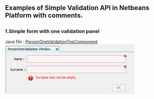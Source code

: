 
<h2>Examples of Simple Validation API in Netbeans Platform with comments.<h2>
<h3>1.Simple form with one validation panel</h3>Java file : <a href="https://github.com/piotrpaw/NetbeansValidation/blob/master/ValidationExamples/src/main/java/com/pwl/validationexamples/PersonOneValidationTopComponent.java">PersonOneValidationTopComponent</a></br>
<img src="ValidationExamples/pic/SimpleValidationApi-1.1.png">

